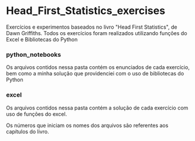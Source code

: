# Head_First_Statistics_exercises

Exercícios e experimentos baseados no livro "Head First Statistics", de Dawn Griffiths.
Todos os exercícios foram realizados utilizando funções do Excel e Bibliotecas do Python

### python_notebooks

Os arquivos contidos nessa pasta contém os enunciados de cada exercício, bem como a minha solução que providenciei com o uso de bibliotecas do Python

### excel

Os arquivos contidos nessa pasta contém a solução de cada exercício com uso de funções do excel.

Os números que iniciam os nomes dos arquivos são referentes aos capítulos do livro. 
